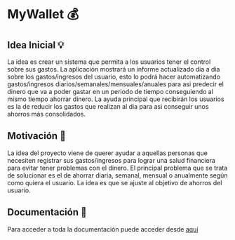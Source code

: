 # MyWallet :moneybag:

## Idea Inicial :bulb:

La idea es crear un sistema que permita a los usuarios tener el control sobre sus gastos. La aplicación mostrará un informe actualizado dia a dia sobre los gastos/ingresos del usuario, esto lo podrá hacer automatizando gastos/ingresos diarios/semanales/mensuales/anuales para asi predecir el dinero que va a poder gastar en un periodo de tiempo conseguiendo al mismo tiempo ahorrar dinero. La ayuda principal que recibirán los usuarios es la de reducir los gastos que realizan al dia para asi conseguir unos ahorros más consolidados.

## Motivación :high_brightness:

La idea del proyecto viene de querer ayudar a aquellas personas que necesiten registrar sus gastos/ingresos para lograr una salud financiera para evitar tener problemas con el dinero. El principal problema que se trata de solucionar es el de ahorrar diaria, semanal, mensual o anualmente según como quiera el usuario. La idea es que se ajuste al objetivo de ahorros del usuario.

## Documentación :bookmark_tabs:

Para acceder a toda la documentación puede acceder desde [aquí](docs/)
